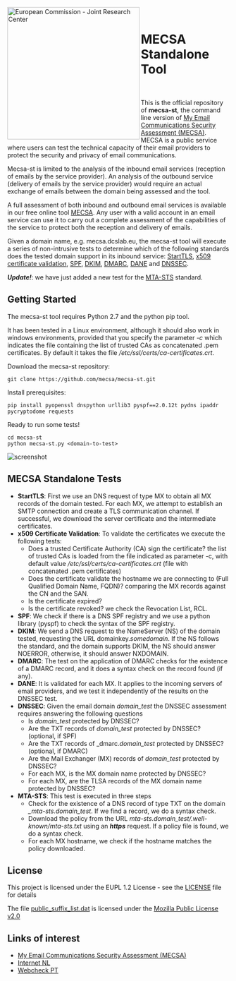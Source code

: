 
<p>
<a href="https://mecsa.jrc.ec.europa.eu">
	<img src="https://github.com/mecsa/mecsa-st/blob/master/media/ecjrc_horizontal.png" alt="European Commission - Joint Research Center" align="left" width="300">
</a>
<br><h1>MECSA Standalone Tool</h1><br>
</p>


This is the official repository of **mecsa-st**, the command line version of [My Email Communications Security Assessment (MECSA)](https://mecsa.jrc.ec.europa.eu). MECSA is a public service where users can test the technical capacity of their email providers to protect the security and privacy of email communications.

Mecsa-st is limited to the analysis of the inbound email services (reception of emails by the service provider). An analysis of the outbound service (delivery of emails by the service provider) would require an actual exchange of emails between the domain being assessed and the tool.   

A full assessment of both inbound and outbound email services is available in our free online tool [MECSA](https://mecsa.jrc.ec.europa.eu). Any user with a valid account in an email service can use it to carry out a complete assessment of the capabilities of the service to protect both the reception and delivery of emails.

Given a domain name, e.g. mecsa.dcslab.eu, the mecsa-st tool will execute a series of non-intrusive tests to determine which of the following standards does the tested domain support in its inbound service: [StartTLS](http://www.ietf.org/rfc/rfc3207.txt), [x509 certificate validation](), [SPF](http://www.ietf.org/rfc/rfc7208.txt), [DKIM](http://www.ietf.org/rfc/rfc6376.txt), [DMARC](http://www.ietf.org/rfc/rfc7489.txt), [DANE](http://www.ietf.org/rfc/rfc7671.txt) and [DNSSEC](http://www.ietf.org/rfc/rfc4033.txt).

***Update!***: we have just added a new test for the [MTA-STS](https://www.ietf.org/rfc/rfc8461.txt) standard.

## Getting Started
The mecsa-st tool requires Python 2.7 and the python pip tool.

It has been tested in a Linux environment, although it should also work in windows environments, provided that you specify the parameter *-c* which indicates the file containing the list of trusted CAs as concatenated .pem certificates. By default it takes the file */etc/ssl/certs/ca-certificates.crt*.

Download the mecsa-st repository:

```
git clone https://github.com/mecsa/mecsa-st.git
```

Install prerequisites:

```
pip install pyopenssl dnspython urllib3 pyspf==2.0.12t pydns ipaddr pycryptodome requests
```

Ready to run some tests!

```
cd mecsa-st
python mecsa-st.py <domain-to-test>
```

![screenshot](https://github.com/mecsa/mecsa-st/blob/master/media/execution_sample.gif)


## MECSA Standalone Tests

* **StartTLS**: First we use an DNS request of type MX to obtain all MX records of the domain tested. For each MX, we attempt to establish an SMTP connection and create a TLS communication channel. If successful, we download the server certificate and the intermediate certificates.  
* **x509 Certificate Validation**: To validate the certificates we execute the following tests:
  * Does a trusted Certificate Authority (CA) sign the certificate? the list of trusted CAs is loaded from the file indicated as parameter -c, with default value */etc/ssl/certs/ca-certificates.crt* (file with concatenated .pem certificates)
  * Does the certificate validate the hostname we are connecting to (Full Qualified Domain Name, FQDN)? comparing the MX records against the CN and the SAN.
  * Is the certificate expired?
  * Is the certificate revoked? we check the Revocation List, RCL.
* **SPF**: We check if there is a DNS SPF registry and we use a python library (pyspf) to check the syntax of the SPF registry. 
* **DKIM**: We send a DNS request to the NameServer (NS) of the domain tested, requesting the URL domainkey.*somedomain*. If the NS follows the standard, and the domain supports DKIM, the NS should answer NOERROR, otherwise, it should answer NXDOMAIN.
* **DMARC**: The test on the application of DMARC checks for the existence of a DMARC record, and it does a syntax check on the record found (if any).
* **DANE**: It is validated for each MX. It applies to the incoming servers of email providers, and we test it independently of the results on the DNSSEC test. 
* **DNSSEC**: Given the email domain *domain_test* the DNSSEC assessment requires answering the following questions
  * Is *domain_test* protected by DNSSEC?
  * Are the TXT records of *domain_test* protected by DNSSEC? (optional, if SPF)
  * Are the TXT records of _dmarc.*domain_test* protected by DNSSEC? (optional, if DMARC)
  * Are the Mail Exchanger (MX) records of *domain_test* protected by DNSSEC? 
  * For each MX, is the MX domain name protected by DNSSEC? 
  * For each MX, are the TLSA records of the MX domain name protected by DNSSEC?
* **MTA-STS**: This test is executed in three steps
  * Check for the existence of a DNS record of type TXT on the domain *_mta-sts.domain_test*. If we find a record, we do a syntax check.
  * Download the policy from the URL *mta-sts.domain_test/.well-known/mta-sts.txt* using an ***https*** request. If a policy file is found, we do a syntax check.
  * For each MX hostname, we check if the hostname matches the policy downloaded.  


## License

This project is licensed under the EUPL 1.2 License - see the [LICENSE](LICENSE) file for details

The file [public_suffix_list.dat](https://github.com/mecsa/mecsa-st/blob/master/public_suffix_list.dat) is licensed under the [Mozilla Public License v2.0](https://mozilla.org/MPL/2.0/)

## Links of interest

* [My Email Communications Security Assessment (MECSA)](https://mecsa.jrc.ec.europa.eu)
* [Internet NL](https://internet.nl/)
* [Webcheck PT](https://webcheck.pt/en/)
